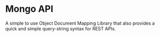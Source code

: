 # Mongo API

A simple to use Object Document Mapping Library that also provides a quick and simple
query-string syntax for REST APIs. 
